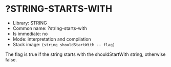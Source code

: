 # ?STRING-STARTS-WITH

- Library: STRING
- Common name: ?string-starts-with
- Is immediate: no
- Mode: interpretation and compilation
- Stack image: `(string shouldStartWith -- flag)`

The flag is true if the string starts with the shouldStartWith string, otherwise false.
